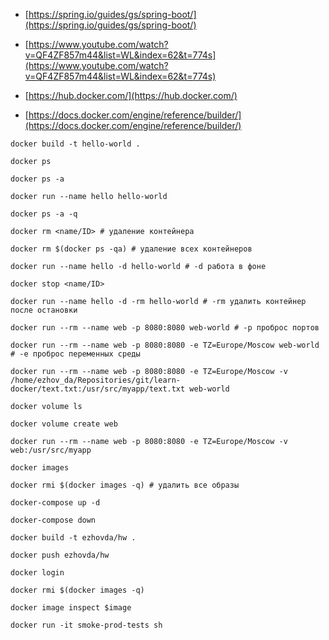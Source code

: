 - [https://spring.io/guides/gs/spring-boot/](https://spring.io/guides/gs/spring-boot/)

- [https://www.youtube.com/watch?v=QF4ZF857m44&list=WL&index=62&t=774s](https://www.youtube.com/watch?v=QF4ZF857m44&list=WL&index=62&t=774s)

- [https://hub.docker.com/](https://hub.docker.com/)

- [https://docs.docker.com/engine/reference/builder/](https://docs.docker.com/engine/reference/builder/)

```
docker build -t hello-world .

docker ps

docker ps -a

docker run --name hello hello-world

docker ps -a -q

docker rm <name/ID> # удаление контейнера

docker rm $(docker ps -qa) # удаление всех контейнеров

docker run --name hello -d hello-world # -d работа в фоне

docker stop <name/ID>

docker run --name hello -d -rm hello-world # -rm удалить контейнер после остановки

docker run --rm --name web -p 8080:8080 web-world # -p проброс портов

docker run --rm --name web -p 8080:8080 -e TZ=Europe/Moscow web-world # -e проброс переменных среды

docker run --rm --name web -p 8080:8080 -e TZ=Europe/Moscow -v /home/ezhov_da/Repositories/git/learn-docker/text.txt:/usr/src/myapp/text.txt web-world

docker volume ls

docker volume create web

docker run --rm --name web -p 8080:8080 -e TZ=Europe/Moscow -v web:/usr/src/myapp

docker images

docker rmi $(docker images -q) # удалить все образы

docker-compose up -d

docker-compose down

docker build -t ezhovda/hw .

docker push ezhovda/hw

docker login

docker rmi $(docker images -q)

docker image inspect $image

docker run -it smoke-prod-tests sh
```
